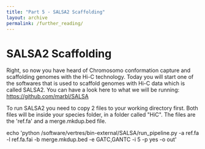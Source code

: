 ```yaml
---
title: "Part 5 - SALSA2 Scaffolding"
layout: archive
permalink: /further_reading/
---
```



# SALSA2 Scaffolding

Right, so now you have heard of Chromosomo conformation capture and scaffolding genomes with the Hi-C technology. Today you will start one of the softwares that is used to scaffold genomes with Hi-C data which is called SALSA2. You can have a look here to what we will be running: https://github.com/marbl/SALSA

To run SALSA2 you need to copy 2 files to your working directory first. Both files will be inside your species folder, in a folder called "HiC". The files are the 'ref.fa' and a merge.mkdup.bed file. 



echo 'python /software/vertres/bin-external/SALSA/run_pipeline.py -a ref.fa -l ref.fa.fai -b merge.mkdup.bed -e GATC,GANTC -i 5 -p yes -o out' 



